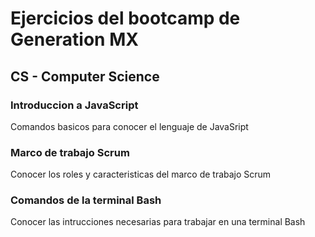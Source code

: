 # Ejercicios del bootcamp de Generation MX

## CS - Computer Science

### Introduccion a JavaScript
Comandos basicos para conocer el lenguaje de JavaSript
### Marco de trabajo Scrum
Conocer los roles y caracteristicas del marco de trabajo Scrum
### Comandos de la terminal Bash
Conocer las intrucciones necesarias para trabajar en una terminal Bash 

